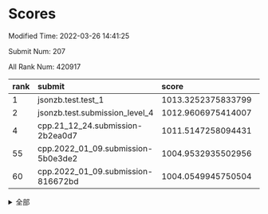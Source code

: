 # Scores

Modified Time: 2022-03-26 14:41:25

Submit Num: 207

All Rank Num: 420917

| rank |               submit               |       score        |       sigma        | pk_num |
| :--- | :--------------------------------- | :----------------- | :----------------- | :----- |
| 1    | jsonzb.test.test_1                 | 1013.3252375833799 | 0.8272213699971341 | 8134   |
| 2    | jsonzb.test.submission_level_4     | 1012.9606975414007 | 0.7883437541068853 | 8133   |
| 4    | cpp.21_12_24.submission-2b2ea0d7   | 1011.5147258094431 | 0.787237717148802  | 8133   |
| 55   | cpp.2022_01_09.submission-5b0e3de2 | 1004.9532935502956 | 0.710642417356533  | 8131   |
| 60   | cpp.2022_01_09.submission-816672bd | 1004.0549945750504 | 0.7130464770587638 | 8134   |


<details>
<summary>全部</summary>

| rank |                 submit                 |       score        |       sigma        | pk_num |
| :--- | :------------------------------------- | :----------------- | :----------------- | :----- |
| 1    | jsonzb.test.test_1                     | 1013.3252375833799 | 0.8272213699971341 | 8134   |
| 2    | jsonzb.test.submission_level_4         | 1012.9606975414007 | 0.7883437541068853 | 8133   |
| 3    | gobigger.level_3.submission_level_3_16 | 1012.0714301520741 | 0.7687927089073369 | 8132   |
| 4    | cpp.21_12_24.submission-2b2ea0d7       | 1011.5147258094431 | 0.787237717148802  | 8133   |
| 5    | gobigger.level_3.submission_level_3_2  | 1011.4907273789064 | 0.7938956677608527 | 8138   |
| 6    | gobigger.level_3.submission_level_3_36 | 1011.2854353138072 | 0.7677922702935623 | 8129   |
| 7    | gobigger.level_3.submission_level_3_1  | 1011.246009506779  | 0.7974735117306264 | 8135   |
| 8    | gobigger.level_3.submission_level_3_7  | 1010.9870832803091 | 0.7745921167471927 | 8139   |
| 9    | gobigger.level_3.submission_level_3_11 | 1010.9442211335298 | 0.7627624904016852 | 8135   |
| 10   | gobigger.level_3.submission_level_3_48 | 1010.9247495570671 | 0.7629411885119439 | 8135   |
| 11   | gobigger.level_3.submission_level_3_30 | 1010.918858962506  | 0.8017077836589642 | 8134   |
| 12   | gobigger.level_3.submission_level_3_18 | 1010.9006980601608 | 0.7648808085739934 | 8130   |
| 13   | gobigger.level_3.submission_level_3_44 | 1010.7780976506822 | 0.7798959849779499 | 8136   |
| 14   | gobigger.level_3.submission_level_3_42 | 1010.6626347114633 | 0.7829355253317497 | 8134   |
| 15   | gobigger.level_3.submission_level_3_5  | 1010.5622441474493 | 0.7514344842171168 | 8136   |
| 16   | gobigger.level_3.submission_level_3_40 | 1010.5563021960636 | 0.7808621928512606 | 8134   |
| 17   | gobigger.level_3.submission_level_3_23 | 1010.5382914242223 | 0.7512379906467785 | 8136   |
| 18   | gobigger.level_3.submission_level_3_24 | 1010.5343664349822 | 0.7613005811720152 | 8135   |
| 19   | gobigger.level_3.submission_level_3_29 | 1010.5017488607333 | 0.7816221849476312 | 8136   |
| 20   | gobigger.level_3.submission_level_3_49 | 1010.49497933646   | 0.7720291972971383 | 8133   |
| 21   | gobigger.level_3.submission_level_3_31 | 1010.4807505475898 | 0.7575111723391524 | 8133   |
| 22   | gobigger.level_3.submission_level_3_3  | 1010.3559511296972 | 0.7734044347371669 | 8129   |
| 23   | gobigger.level_3.submission_level_3_26 | 1010.295744537253  | 0.7736635410169537 | 8133   |
| 24   | gobigger.level_3.submission_level_3_25 | 1010.2174287637456 | 0.7589577720815227 | 8133   |
| 25   | gobigger.level_3.submission_level_3_46 | 1010.1844996976281 | 0.759317213903975  | 8129   |
| 26   | gobigger.level_3.submission_level_3_41 | 1010.1689461770092 | 0.7460853490455019 | 8134   |
| 27   | gobigger.level_3.submission_level_3_0  | 1010.0567139387263 | 0.7543064998348548 | 8141   |
| 28   | gobigger.level_3.submission_level_3_8  | 1010.0386412978949 | 0.7718078874699644 | 8137   |
| 29   | gobigger.level_3.submission_level_3_20 | 1010.013254951967  | 0.7556756879199034 | 8131   |
| 30   | gobigger.level_3.submission_level_3_38 | 1009.9491191429117 | 0.7804532420471902 | 8139   |
| 31   | gobigger.level_3.submission_level_3_12 | 1009.9424924810548 | 0.78288128400744   | 8129   |
| 32   | gobigger.level_3.submission_level_3_19 | 1009.9119959766564 | 0.7757943864531223 | 8131   |
| 33   | gobigger.level_3.submission_level_3_4  | 1009.7174334730122 | 0.7685917143194854 | 8133   |
| 34   | gobigger.level_3.submission_level_3_39 | 1009.6483522424754 | 0.7373992035209059 | 8133   |
| 35   | gobigger.level_3.submission_level_3_43 | 1009.4659724425961 | 0.7533505467108091 | 8137   |
| 36   | gobigger.level_3.submission_level_3_27 | 1009.4339067398574 | 0.7599830572352617 | 8138   |
| 37   | gobigger.level_3.submission_level_3_33 | 1009.4057531745185 | 0.7471642343121864 | 8140   |
| 38   | gobigger.level_3.submission_level_3_9  | 1009.3969570961884 | 0.7704958629123227 | 8131   |
| 39   | gobigger.level_3.submission_level_3_35 | 1009.3432649987286 | 0.7533555735689109 | 8134   |
| 40   | gobigger.level_3.submission_level_3_15 | 1009.2907192174337 | 0.7535945180714311 | 8131   |
| 41   | gobigger.level_3.submission_level_3_10 | 1009.2901642477881 | 0.7466002894759042 | 8133   |
| 42   | gobigger.level_3.submission_level_3_14 | 1009.2436172518399 | 0.7671288029984881 | 8136   |
| 43   | gobigger.level_3.submission_level_3_6  | 1009.2272845688137 | 0.7501147690682716 | 8136   |
| 44   | gobigger.level_3.submission_level_3_28 | 1009.2151699593188 | 0.7532748808805931 | 8133   |
| 45   | gobigger.level_3.submission_level_3_22 | 1009.1655833621298 | 0.7455677885453632 | 8131   |
| 46   | gobigger.level_3.submission_level_3_21 | 1009.0388960475799 | 0.7349218664627762 | 8136   |
| 47   | gobigger.level_3.submission_level_3_13 | 1008.9986955930757 | 0.7662199204296334 | 8137   |
| 48   | gobigger.level_3.submission_level_3_17 | 1008.8770819308673 | 0.7352332231740086 | 8135   |
| 49   | gobigger.level_3.submission_level_3_37 | 1008.800437817537  | 0.7695951592932941 | 8134   |
| 50   | gobigger.level_3.submission_level_3_34 | 1008.7200432675845 | 0.7465316640719362 | 8131   |
| 51   | gobigger.level_3.submission_level_3_47 | 1008.6438170934805 | 0.7573497296259037 | 8133   |
| 52   | gobigger.level_3.submission_level_3_32 | 1008.6216064406295 | 0.7549443887092816 | 8130   |
| 53   | gobigger.level_3.submission_level_3_45 | 1008.225237307646  | 0.7412471092749887 | 8135   |
| 54   | gobigger.level_1.submission_level_1_7  | 1005.2148267361714 | 0.7284489102516403 | 8135   |
| 55   | cpp.2022_01_09.submission-5b0e3de2     | 1004.9532935502956 | 0.710642417356533  | 8131   |
| 56   | gobigger.level_1.submission_level_1_47 | 1004.4375749159301 | 0.7230071386335818 | 8131   |
| 57   | gobigger.level_1.submission_level_1_18 | 1004.2406987952928 | 0.7209510012826195 | 8130   |
| 58   | gobigger.level_1.submission_level_1_16 | 1004.2144538963918 | 0.7210188221378662 | 8131   |
| 59   | gobigger.level_1.submission_level_1_33 | 1004.0646585562965 | 0.7114729089517386 | 8132   |
| 60   | cpp.2022_01_09.submission-816672bd     | 1004.0549945750504 | 0.7130464770587638 | 8134   |
| 61   | gobigger.level_1.submission_level_1_5  | 1003.9983446928048 | 0.7265088682710219 | 8131   |
| 62   | gobigger.level_1.submission_level_1_2  | 1003.9962299855454 | 0.7127082353660438 | 8132   |
| 63   | gobigger.level_1.submission_level_1_17 | 1003.8437186667935 | 0.6992291986686789 | 8130   |
| 64   | gobigger.level_1.submission_level_1_34 | 1003.7703859479234 | 0.7083173852907996 | 8133   |
| 65   | gobigger.level_1.submission_level_1_19 | 1003.7582878981672 | 0.7358357462933585 | 8130   |
| 66   | gobigger.level_1.submission_level_1_29 | 1003.756724762034  | 0.729335157049213  | 8129   |
| 67   | gobigger.level_1.submission_level_1_3  | 1003.6311865089111 | 0.7119218350754482 | 8130   |
| 68   | gobigger.level_1.submission_level_1_35 | 1003.6059654410551 | 0.7172624647254386 | 8136   |
| 69   | gobigger.level_1.submission_level_1_43 | 1003.603538986303  | 0.7139589509177926 | 8136   |
| 70   | gobigger.level_1.submission_level_1_22 | 1003.583552362152  | 0.7096470991459779 | 8128   |
| 71   | gobigger.level_1.submission_level_1_28 | 1003.5361272884223 | 0.7176694334084479 | 8129   |
| 72   | gobigger.level_1.submission_level_1_49 | 1003.4900645851056 | 0.7191232166414198 | 8135   |
| 73   | gobigger.level_1.submission_level_1_8  | 1003.4799704410566 | 0.7199561884985803 | 8135   |
| 74   | gobigger.level_1.submission_level_1_15 | 1003.4201302146545 | 0.7061020405727054 | 8134   |
| 75   | gobigger.level_1.submission_level_1_37 | 1003.394045335093  | 0.7074615276171963 | 8135   |
| 76   | gobigger.level_1.submission_level_1_14 | 1003.3847289228131 | 0.7202623202054195 | 8139   |
| 77   | gobigger.level_1.submission_level_1_20 | 1003.3806045808709 | 0.7161575330188942 | 8136   |
| 78   | gobigger.level_1.submission_level_1_1  | 1003.3595175567716 | 0.7175138198494496 | 8134   |
| 79   | gobigger.level_1.submission_level_1_39 | 1003.1950942415565 | 0.7080073295891812 | 8134   |
| 80   | gobigger.level_1.submission_level_1_27 | 1003.1791436178694 | 0.7270132116570583 | 8130   |
| 81   | gobigger.level_1.submission_level_1_30 | 1003.1662246512084 | 0.7178464100629454 | 8135   |
| 82   | gobigger.level_1.submission_level_1_41 | 1003.1543516237717 | 0.7109672224497602 | 8134   |
| 83   | gobigger.level_1.submission_level_1_23 | 1003.1414228289906 | 0.719402738809343  | 8139   |
| 84   | gobigger.level_1.submission_level_1_44 | 1003.1390647988675 | 0.7199210181515145 | 8134   |
| 85   | gobigger.level_1.submission_level_1_6  | 1003.1288948883981 | 0.7079406709677394 | 8135   |
| 86   | gobigger.level_1.submission_level_1_46 | 1003.1283696831616 | 0.7108031080532852 | 8133   |
| 87   | gobigger.level_1.submission_level_1_42 | 1003.0602701790006 | 0.7053369133399113 | 8133   |
| 88   | gobigger.level_1.submission_level_1_13 | 1003.0499969447714 | 0.7202746718532198 | 8142   |
| 89   | gobigger.level_1.submission_level_1_25 | 1003.0171706039586 | 0.7162393935441997 | 8129   |
| 90   | gobigger.level_1.submission_level_1_38 | 1002.9805562127846 | 0.7194182506461302 | 8135   |
| 91   | gobigger.level_1.submission_level_1_26 | 1002.9804516488854 | 0.7108759323235585 | 8128   |
| 92   | gobigger.level_1.submission_level_1_40 | 1002.9292351643181 | 0.7109939252886184 | 8130   |
| 93   | gobigger.level_1.submission_level_1_31 | 1002.8303289421478 | 0.7331066305718892 | 8130   |
| 94   | gobigger.level_1.submission_level_1_11 | 1002.8301050653848 | 0.7052451396522884 | 8132   |
| 95   | gobigger.level_1.submission_level_1_48 | 1002.8021562747308 | 0.724312775472353  | 8134   |
| 96   | gobigger.level_1.submission_level_1_12 | 1002.7462447415252 | 0.7143557116352305 | 8131   |
| 97   | gobigger.level_1.submission_level_1_45 | 1002.6631068414749 | 0.7092121534704945 | 8131   |
| 98   | gobigger.level_1.submission_level_1_21 | 1002.6411166532956 | 0.7182342885163527 | 8137   |
| 99   | gobigger.level_1.submission_level_1_0  | 1002.5985669019208 | 0.7094815333921056 | 8134   |
| 100  | gobigger.level_1.submission_level_1_24 | 1002.4630931833437 | 0.7102292964564799 | 8136   |
| 101  | gobigger.level_1.submission_level_1_9  | 1002.3068695315354 | 0.7147405102986736 | 8132   |
| 102  | gobigger.level_1.submission_level_1_10 | 1002.2431564132105 | 0.7141495807938112 | 8131   |
| 103  | gobigger.level_1.submission_level_1_4  | 1002.0747147068447 | 0.7051583241556545 | 8137   |
| 104  | gobigger.level_1.submission_level_1_36 | 1002.0560642420882 | 0.7139600498638222 | 8131   |
| 105  | gobigger.level_1.submission_level_1_32 | 1001.6988306697539 | 0.7117295027595374 | 8136   |
| 106  | gobigger.random.submission_random_10   | 997.8190919877517  | 0.7108236326889162 | 8131   |
| 107  | gobigger.random.submission_random_33   | 997.3402151405132  | 0.7018502991419857 | 8129   |
| 108  | gobigger.random.submission_random_15   | 997.190026083838   | 0.7147452484727972 | 8133   |
| 109  | gobigger.random.submission_random_24   | 996.9516487542252  | 0.7031589035697123 | 8132   |
| 110  | gobigger.random.submission_random_27   | 996.9136159195469  | 0.7104047834654387 | 8132   |
| 111  | gobigger.random.submission_random_26   | 996.853635317766   | 0.6966347883528649 | 8141   |
| 112  | gobigger.random.submission_random_47   | 996.8379814748843  | 0.7191729140931968 | 8133   |
| 113  | gobigger.random.submission_random_38   | 996.8200136421527  | 0.7093079071929786 | 8138   |
| 114  | gobigger.random.submission_random_20   | 996.7046451465762  | 0.702743838247385  | 8134   |
| 115  | gobigger.random.submission_random_21   | 996.6755955617201  | 0.7074099469473474 | 8131   |
| 116  | gobigger.random.submission_random_35   | 996.6494472571296  | 0.7091323742215271 | 8137   |
| 117  | gobigger.random.submission_random_2    | 996.6140621968124  | 0.7027792426013105 | 8128   |
| 118  | gobigger.random.submission_random_3    | 996.4966884107141  | 0.6981285759746017 | 8135   |
| 119  | gobigger.random.submission_random_41   | 996.4954699608343  | 0.7061277414386086 | 8138   |
| 120  | gobigger.random.submission_random_14   | 996.4771811920924  | 0.7096640332193769 | 8139   |
| 121  | gobigger.random.submission_random_17   | 996.4758567034744  | 0.6946472408782739 | 8131   |
| 122  | gobigger.random.submission_random_44   | 996.4697357859636  | 0.6977237570130647 | 8135   |
| 123  | gobigger.random.submission_random_5    | 996.4524968600676  | 0.7138059779402617 | 8133   |
| 124  | gobigger.random.submission_random_1    | 996.3605420045408  | 0.7082145962887355 | 8135   |
| 125  | gobigger.random.submission_random_19   | 996.3343510478038  | 0.7014884384011021 | 8134   |
| 126  | gobigger.random.submission_random_45   | 996.2296862310017  | 0.7036079295128133 | 8135   |
| 127  | gobigger.random.submission_random_13   | 996.0783031799753  | 0.6986471277728641 | 8136   |
| 128  | gobigger.random.submission_random_30   | 996.0569054774851  | 0.7050599569533125 | 8131   |
| 129  | gobigger.random.submission_random_0    | 996.0103728238498  | 0.7170559120309479 | 8134   |
| 130  | gobigger.random.submission_random_12   | 996.0003186651846  | 0.7147077682874226 | 8135   |
| 131  | gobigger.random.submission_random_31   | 995.983187222609   | 0.7065985997476115 | 8132   |
| 132  | gobigger.random.submission_random_6    | 995.9410856496827  | 0.7250057044110725 | 8133   |
| 133  | gobigger.random.submission_random_43   | 995.8867826019987  | 0.6983448006045909 | 8131   |
| 134  | gobigger.random.submission_random_28   | 995.8364918858291  | 0.7051556157931128 | 8132   |
| 135  | gobigger.random.submission_random_32   | 995.8197904058692  | 0.7061942190935732 | 8132   |
| 136  | gobigger.random.submission_random_25   | 995.8173450413723  | 0.7133829829225371 | 8136   |
| 137  | gobigger.random.submission_random_7    | 995.8163794500102  | 0.7042817791564844 | 8138   |
| 138  | gobigger.random.submission_random_36   | 995.7752585237038  | 0.7202976493768554 | 8137   |
| 139  | gobigger.random.submission_random_29   | 995.6793751402512  | 0.6994240298448506 | 8135   |
| 140  | gobigger.random.submission_random_16   | 995.6343847224213  | 0.7111046125750033 | 8137   |
| 141  | gobigger.random.submission_random_46   | 995.6272879040134  | 0.7159093771428391 | 8123   |
| 142  | gobigger.random.submission_random_18   | 995.611294082056   | 0.7197518076073226 | 8131   |
| 143  | gobigger.random.submission_random_42   | 995.6078305815761  | 0.7114670720810308 | 8130   |
| 144  | gobigger.random.submission_random_40   | 995.5866130792211  | 0.7181129405292659 | 8137   |
| 145  | gobigger.random.submission_random_22   | 995.5826167107417  | 0.7246660964931014 | 8134   |
| 146  | gobigger.random.submission_random_23   | 995.339086988377   | 0.7026797096681845 | 8132   |
| 147  | gobigger.random.submission_random_48   | 995.2626395222194  | 0.6985585386374703 | 8138   |
| 148  | gobigger.random.submission_random_4    | 995.2432341927602  | 0.7011655206799512 | 8139   |
| 149  | gobigger.random.submission_random_9    | 995.0810255460082  | 0.7128371241007205 | 8131   |
| 150  | gobigger.random.submission_random_37   | 994.7960852958471  | 0.7066639211262483 | 8129   |
| 151  | gobigger.random.submission_random_34   | 994.7286862288166  | 0.7188142028651888 | 8131   |
| 152  | gobigger.random.submission_random_8    | 994.6932428966802  | 0.7063989752074455 | 8138   |
| 153  | gobigger.random.submission_random_11   | 994.6719545230767  | 0.7215501374226224 | 8135   |
| 154  | gobigger.random.submission_random_39   | 994.4696138086016  | 0.7297738681969556 | 8137   |
| 155  | gobigger.level_2.submission_level_2_17 | 994.1836363833366  | 0.7286408211483225 | 8132   |
| 156  | gobigger.level_2.submission_level_2_43 | 994.1776536429862  | 0.7392712734636666 | 8139   |
| 157  | gobigger.random.submission_random_49   | 994.0635228242775  | 0.7075489891768522 | 8131   |
| 158  | gobigger.level_2.submission_level_2_10 | 993.908101108239   | 0.7292758384640975 | 8131   |
| 159  | gobigger.level_2.submission_level_2_36 | 993.747208498964   | 0.715996356310217  | 8131   |
| 160  | gobigger.level_2.submission_level_2_18 | 993.7114537892362  | 0.7348183833809405 | 8135   |
| 161  | gobigger.level_2.submission_level_2_47 | 993.534650693743   | 0.7289393989790769 | 8136   |
| 162  | gobigger.level_2.submission_level_2_15 | 993.4885800384617  | 0.7483114048406503 | 8133   |
| 163  | gobigger.level_2.submission_level_2_23 | 993.3147802795808  | 0.7466274562844256 | 8135   |
| 164  | gobigger.level_2.submission_level_2_9  | 993.277601481468   | 0.7376645832145304 | 8138   |
| 165  | gobigger.level_2.submission_level_2_8  | 993.048267767708   | 0.7340992713136163 | 8137   |
| 166  | gobigger.level_2.submission_level_2_1  | 992.9529885894408  | 0.7341477217235808 | 8133   |
| 167  | gobigger.level_2.submission_level_2_12 | 992.8594003918579  | 0.725001904984517  | 8138   |
| 168  | gobigger.level_2.submission_level_2_0  | 992.8139592840755  | 0.7407263101907768 | 8136   |
| 169  | gobigger.level_2.submission_level_2_37 | 992.7638076667665  | 0.7370270292749392 | 8134   |
| 170  | gobigger.level_2.submission_level_2_5  | 992.6726223487021  | 0.7492851285264936 | 8133   |
| 171  | gobigger.level_2.submission_level_2_34 | 992.6665597120827  | 0.7598598782798192 | 8134   |
| 172  | gobigger.level_2.submission_level_2_44 | 992.6207423804975  | 0.7327075494145826 | 8134   |
| 173  | gobigger.level_2.submission_level_2_40 | 992.4833365333503  | 0.7356671023617755 | 8131   |
| 174  | gobigger.level_2.submission_level_2_45 | 992.4604225207756  | 0.7482653466494557 | 8131   |
| 175  | gobigger.level_2.submission_level_2_4  | 992.40794719604    | 0.7397391772487395 | 8124   |
| 176  | gobigger.level_2.submission_level_2_6  | 992.31011454507    | 0.7258738458206435 | 8138   |
| 177  | gobigger.level_2.submission_level_2_13 | 992.3024386154227  | 0.7524629902620338 | 8133   |
| 178  | gobigger.level_2.submission_level_2_28 | 992.2813360684341  | 0.7515951518711848 | 8134   |
| 179  | gobigger.level_2.submission_level_2_39 | 992.1775524523675  | 0.7445487853125068 | 8132   |
| 180  | gobigger.level_2.submission_level_2_7  | 992.1543646206309  | 0.7481150804421882 | 8137   |
| 181  | gobigger.level_2.submission_level_2_46 | 992.142530510081   | 0.7409479465131446 | 8129   |
| 182  | gobigger.level_2.submission_level_2_41 | 992.1300698430242  | 0.7610550739246961 | 8139   |
| 183  | gobigger.level_2.submission_level_2_22 | 992.0910669104919  | 0.7407330725108023 | 8138   |
| 184  | gobigger.level_2.submission_level_2_26 | 992.0397352728411  | 0.7374626096945722 | 8138   |
| 185  | gobigger.level_2.submission_level_2_38 | 992.0197410561123  | 0.744468153311037  | 8130   |
| 186  | gobigger.level_2.submission_level_2_27 | 991.9958094612184  | 0.7499061866557342 | 8132   |
| 187  | gobigger.level_2.submission_level_2_21 | 991.9835123071404  | 0.7500755992825181 | 8135   |
| 188  | gobigger.level_2.submission_level_2_35 | 991.8680140831239  | 0.7485995034111101 | 8131   |
| 189  | gobigger.level_2.submission_level_2_24 | 991.844040484785   | 0.7694109915715786 | 8133   |
| 190  | gobigger.level_2.submission_level_2_3  | 991.7701056598565  | 0.7369912567985069 | 8134   |
| 191  | gobigger.level_2.submission_level_2_30 | 991.6966242260961  | 0.7479531127251082 | 8131   |
| 192  | gobigger.level_2.submission_level_2_29 | 991.6524735086078  | 0.7564923613828376 | 8134   |
| 193  | gobigger.level_2.submission_level_2_11 | 991.6373089734858  | 0.7599661837525303 | 8139   |
| 194  | gobigger.level_2.submission_level_2_31 | 991.55629157198    | 0.752872025131905  | 8136   |
| 195  | gobigger.level_2.submission_level_2_2  | 991.4547621369265  | 0.7765913823043911 | 8133   |
| 196  | gobigger.level_2.submission_level_2_42 | 991.3783632630268  | 0.744245716665682  | 8135   |
| 197  | gobigger.level_2.submission_level_2_48 | 991.3537173433415  | 0.7510850591964686 | 8132   |
| 198  | gobigger.level_2.submission_level_2_19 | 991.3260765299436  | 0.7430313570425172 | 8130   |
| 199  | gobigger.level_2.submission_level_2_49 | 991.2867103930902  | 0.7578957800126476 | 8134   |
| 200  | gobigger.level_2.submission_level_2_14 | 991.1412926676466  | 0.7534741247347156 | 8134   |
| 201  | gobigger.level_2.submission_level_2_20 | 991.1352214146984  | 0.7579569087204704 | 8135   |
| 202  | gobigger.level_2.submission_level_2_25 | 990.9034359267666  | 0.765534779318435  | 8134   |
| 203  | gobigger.level_2.submission_level_2_16 | 990.5098564081622  | 0.7602177034608106 | 8134   |
| 204  | gobigger.level_2.submission_level_2_32 | 990.327940899577   | 0.7493563898004669 | 8131   |
| 205  | gobigger.level_2.submission_level_2_33 | 989.5712557566255  | 0.7699274982490224 | 8137   |
| 206  | gobigger.none.submission_none_0        | 977.4397217288342  | 1.3372939053688728 | 8130   |
| 207  | gobigger.none.submission_none_1        | 977.017059918134   | 1.4876552235027183 | 8133   |

</details>